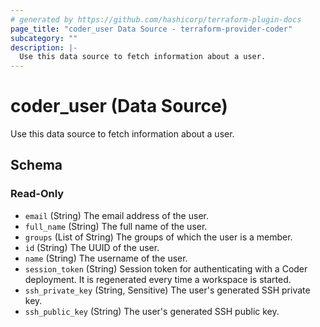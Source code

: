 ```yaml
---
# generated by https://github.com/hashicorp/terraform-plugin-docs
page_title: "coder_user Data Source - terraform-provider-coder"
subcategory: ""
description: |-
  Use this data source to fetch information about a user.
---
```


# coder_user (Data Source)

Use this data source to fetch information about a user.



<!-- schema generated by tfplugindocs -->
## Schema

### Read-Only

- `email` (String) The email address of the user.
- `full_name` (String) The full name of the user.
- `groups` (List of String) The groups of which the user is a member.
- `id` (String) The UUID of the user.
- `name` (String) The username of the user.
- `session_token` (String) Session token for authenticating with a Coder deployment. It is regenerated every time a workspace is started.
- `ssh_private_key` (String, Sensitive) The user's generated SSH private key.
- `ssh_public_key` (String) The user's generated SSH public key.

